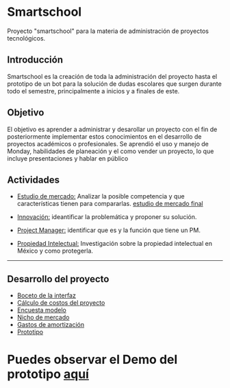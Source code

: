# Smartschool
Proyecto "smartschool" para la materia de administración de proyectos tecnológicos.

## Introducción
Smartschool es la creación de toda la administración del proyecto hasta el prototipo de un bot para la solución de dudas escolares que surgen durante todo el semestre, principalmente a inicios y a finales de este.

## Objetivo
El objetivo es aprender a administrar y desarollar un proyecto con el fin de posteriormente implementar estos conocimientos en el desarrollo de proyectos académicos o profesionales.
Se aprendió el uso y manejo de Monday, habilidades de planeación y el como vender un proyecto, lo que incluye presentaciones y hablar en público

## Actividades
* [Estudio de mercado:](https://github.com/rositaa-as/Smartschool/blob/Introducci%C3%B3n/Estudio%20de%20Mercado%20Inicial_ASRMG_.pptx) Analizar la posible competencia y que características tienen para compararlas.   [estudio de mercado final](https://github.com/rositaa-as/Smartschool/blob/Introducci%C3%B3n/Estudio%20de%20Mercado_.pptx)

* [Innovación:](https://github.com/rositaa-as/Smartschool/blob/Introducci%C3%B3n/Innovaci%C3%B3n_ASRMG.pptx) ideantificar la problemática y proponer su solución.

* [Project Manager:](https://github.com/rositaa-as/Smartschool/blob/Introducci%C3%B3n/Project%20Manager_ASRMG.pptx) identificar que es y la función que tiene un PM.

* [Propiedad Intelectual:](https://github.com/rositaa-as/Smartschool/blob/Introducci%C3%B3n/Propiedad%20Intelectual_.pptx) Investigación sobre la propiedad intelectual en México y como protegerla.

***

## Desarrollo del proyecto

* [Boceto de la interfaz](https://github.com/rositaa-as/Smartschool/blob/Proyecto/Boceto%20de%20la%20interfaz.pdf)
* [Cálculo de costos del proyecto](https://github.com/rositaa-as/Smartschool/blob/Proyecto/Costos%20del%20proyecto-%20Smartschool.pptx)
* [Encuesta modelo](https://github.com/rositaa-as/Smartschool/blob/Proyecto/Smartschool%20-%20Encuesta%20Modelo.pptx)
* [Nicho de mercado](https://github.com/rositaa-as/Smartschool/blob/Proyecto/Smartschool%20-%20Nicho%20de%20Mercado.pptx)
* [Gastos de amortización](https://github.com/rositaa-as/Smartschool/blob/Proyecto/Smartschool-%20gastos%20y%20tabla%20de%20amortizaci%C3%B3n.pptx)
* [Prototipo](https://github.com/rositaa-as/Smartschool/blob/Proyecto/prototipo.pdf)

# Puedes observar el Demo del prototipo [aquí](https://rosaavila4197.wixsite.com/smartschool)

